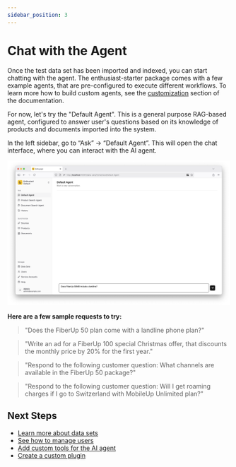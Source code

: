 ```yaml
---
sidebar_position: 3
---
```


# Chat with the Agent

Once the test data set has been imported and indexed, you can start chatting with the agent.
The enthusiast-starter package comes with a few example agents, that are pre-configured to execute different workflows. To learn more how to build custom agents, see the [customization](/tools/enthusiast/docs/category/customzation) section of the documentation.

For now, let's try the "Default Agent". This is a general purpose RAG-based agent, configured to answer user's questions based on its knowledge of products and documents imported into the system.

In the left sidebar, go to “Ask” → “Default Agent”. This will open the chat interface, where you can interact with the AI agent.

![Chat with default agent](./img/chat-with-default-agent.png)

**Here are a few sample requests to try:**

> "Does the FiberUp 50 plan come with a landline phone plan?"

> "Write an ad for a FiberUp 100 special Christmas offer, that discounts the monthly price by 20% for the first year."

> "Respond to the following customer question: What channels are available in the FiberUp 50 package?"

> "Respond to the following customer question: Will I get roaming charges if I go to Switzerland with MobileUp Unlimited plan?"

## Next Steps

- [Learn more about data sets](/tools/enthusiast/docs/synchronize/manage-data-sets)
- [See how to manage users](/tools/enthusiast/docs/manage/manage-users)
- [Add custom tools for the AI agent](/tools/enthusiast/docs/chat/add-custom-tools)
- [Create a custom plugin](/tools/enthusiast/docs/plugins/create-custom-plugin)

